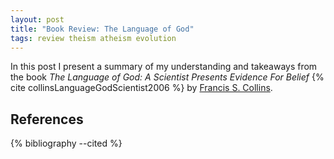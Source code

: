```yaml
---
layout: post
title: "Book Review: The Language of God"
tags: review theism atheism evolution
---
```


In this post I present a summary of my understanding and takeaways from the book _The Language of God: A Scientist Presents Evidence For Belief_ {% cite collinsLanguageGodScientist2006 %} by [Francis S. Collins](https://en.wikipedia.org/wiki/Francis_Collins).

## References

{% bibliography --cited %}
